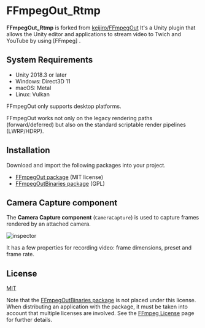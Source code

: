 FFmpegOut_Rtmp
=========

**FFmpegOut_Rtmp** is forked from [keijiro/FFmpegOut](https://github.com/keijiro/FFmpegOut)
It's a Unity plugin that allows the Unity editor and applications to
stream video to Twich and YouTube by using [FFmpeg] .

System Requirements
-------------------

- Unity 2018.3 or later
- Windows: Direct3D 11
- macOS: Metal
- Linux: Vulkan

FFmpegOut only supports desktop platforms.

FFmpegOut works not only on the legacy rendering paths (forward/deferred) but
also on the standard scriptable render pipelines (LWRP/HDRP).

Installation
------------

Download and import the following packages into your project.

- [FFmpegOut package] (MIT license)
- [FFmpegOutBinaries package] (GPL)

[FFmpegOut package]: https://github.com/keijiro/FFmpegOut/releases
[FFmpegOutBinaries package]:
    https://github.com/keijiro/FFmpegOutBinaries/releases

Camera Capture component
------------------------

The **Camera Capture component** (`CameraCapture`) is used to capture frames
rendered by an attached camera.

![inspector](https://i.imgur.com/M4fxPov.png)

It has a few properties for recording video: frame dimensions, preset and frame
rate.

[Application.targetFrameRate]:
    https://docs.unity3d.com/ScriptReference/Application-targetFrameRate.html
[QualitySettings.vSyncCount]:
    https://docs.unity3d.com/ScriptReference/QualitySettings-vSyncCount.html
[Time.captureFramerate]:
    https://docs.unity3d.com/ScriptReference/Time-captureFramerate.html

License
-------

[MIT](LICENSE.md)

Note that the [FFmpegOutBinaries package] is not placed under this license. 
When distributing an application with the package, it must be taken into
account that multiple licenses are involved. See the [FFmpeg License] page
for further details.

[FFmpeg License]: https://www.ffmpeg.org/legal.html
